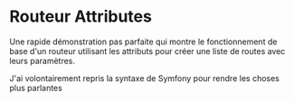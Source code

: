 # Routeur Attributes
Une rapide démonstration pas parfaite qui montre le fonctionnement de base d'un routeur
utilisant les attributs pour créer une liste de routes avec leurs paramètres.

J'ai volontairement repris la syntaxe de Symfony pour rendre les choses plus parlantes
